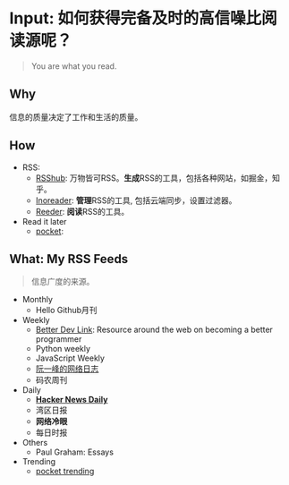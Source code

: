 # Input: 如何获得完备及时的高信噪比阅读源呢？

> You are what you read.

## Why

信息的质量决定了工作和生活的质量。

## How 

* RSS:
	* [RSShub](https://github.com/DIYgod/RSSHub): 万物皆可RSS。**生成**RSS的工具，包括各种网站，如掘金，知乎。
	* [Inoreader](https://www.inoreader.com/): **管理**RSS的工具, 包括云端同步，设置过滤器。
	* [Reeder](https://reederapp.com/): **阅读**RSS的工具。
* Read it later
	* [pocket](https://getpocket.com):  


## What: My RSS Feeds 

> 信息广度的来源。

- Monthly
	- Hello Github月刊 
- Weekly
	- [Better Dev Link](https://betterdev.link/):  Resource around the web on becoming a better programmer
	- Python weekly 
	- JavaScript Weekly
	- [阮一峰的网络日志](http://www.ruanyifeng.com/blog/)
	- 码农周刊
- Daily
	- [**Hacker News Daily**](https://tophn.org/)
	- 湾区日报
	- **网络冷眼**
	- 每日时报
- Others
	- Paul Graham: Essays 
- Trending 
	- [pocket trending](https://getpocket.com/explore/technology?src=top_navbar) 
 